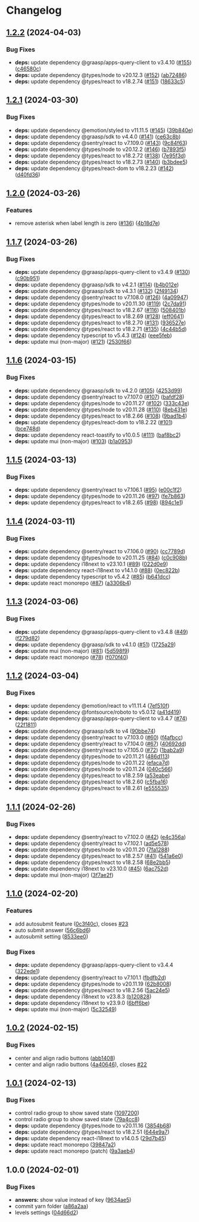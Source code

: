 # Changelog

## [1.2.2](https://github.com/graasp/graasp-app-likert-scale/compare/v1.2.1...v1.2.2) (2024-04-03)


### Bug Fixes

* **deps:** update dependency @graasp/apps-query-client to v3.4.10 ([#155](https://github.com/graasp/graasp-app-likert-scale/issues/155)) ([c46580c](https://github.com/graasp/graasp-app-likert-scale/commit/c46580c8c3798f924bce64ad38f964c13f6b327b))
* **deps:** update dependency @types/node to v20.12.3 ([#152](https://github.com/graasp/graasp-app-likert-scale/issues/152)) ([ab72486](https://github.com/graasp/graasp-app-likert-scale/commit/ab724863c9bb5fc83c3399e4c479a9009586e302))
* **deps:** update dependency @types/react to v18.2.74 ([#151](https://github.com/graasp/graasp-app-likert-scale/issues/151)) ([18633c5](https://github.com/graasp/graasp-app-likert-scale/commit/18633c57aba997b06fca7ea29226e219991e64c5))

## [1.2.1](https://github.com/graasp/graasp-app-likert-scale/compare/v1.2.0...v1.2.1) (2024-03-30)


### Bug Fixes

* **deps:** update dependency @emotion/styled to v11.11.5 ([#145](https://github.com/graasp/graasp-app-likert-scale/issues/145)) ([39b840e](https://github.com/graasp/graasp-app-likert-scale/commit/39b840e6411b4bafba7e6fb0519df14b699f726f))
* **deps:** update dependency @graasp/sdk to v4.4.0 ([#141](https://github.com/graasp/graasp-app-likert-scale/issues/141)) ([ce63c8b](https://github.com/graasp/graasp-app-likert-scale/commit/ce63c8bedffc8f041b7d912be1b491ab04987e9e))
* **deps:** update dependency @sentry/react to v7.109.0 ([#143](https://github.com/graasp/graasp-app-likert-scale/issues/143)) ([9c84f63](https://github.com/graasp/graasp-app-likert-scale/commit/9c84f631a3e0f82682e6745bd7ae757efe78aac4))
* **deps:** update dependency @types/node to v20.12.2 ([#146](https://github.com/graasp/graasp-app-likert-scale/issues/146)) ([b7893f5](https://github.com/graasp/graasp-app-likert-scale/commit/b7893f567f95b66f7c96bd9fb7f997a8667d81c1))
* **deps:** update dependency @types/react to v18.2.72 ([#138](https://github.com/graasp/graasp-app-likert-scale/issues/138)) ([7e95f3d](https://github.com/graasp/graasp-app-likert-scale/commit/7e95f3d8b6780bde52129be48e3f0854dfb9a5f7))
* **deps:** update dependency @types/react to v18.2.73 ([#140](https://github.com/graasp/graasp-app-likert-scale/issues/140)) ([b3bdee5](https://github.com/graasp/graasp-app-likert-scale/commit/b3bdee5617f86755eb9dd6b0b7ed8cd92f880fa2))
* **deps:** update dependency @types/react-dom to v18.2.23 ([#142](https://github.com/graasp/graasp-app-likert-scale/issues/142)) ([d40fd36](https://github.com/graasp/graasp-app-likert-scale/commit/d40fd368a1e860938a7e310385a92b8011d49609))

## [1.2.0](https://github.com/graasp/graasp-app-likert-scale/compare/v1.1.7...v1.2.0) (2024-03-26)


### Features

* remove asterisk when label length is zero ([#136](https://github.com/graasp/graasp-app-likert-scale/issues/136)) ([4b18d7e](https://github.com/graasp/graasp-app-likert-scale/commit/4b18d7ee4e61da78a408e94c395b69b2cde1dbd6))

## [1.1.7](https://github.com/graasp/graasp-app-likert-scale/compare/v1.1.6...v1.1.7) (2024-03-26)


### Bug Fixes

* **deps:** update dependency @graasp/apps-query-client to v3.4.9 ([#130](https://github.com/graasp/graasp-app-likert-scale/issues/130)) ([c90b951](https://github.com/graasp/graasp-app-likert-scale/commit/c90b95153d6e4db5e7fb53a9f27f032a1dba5004))
* **deps:** update dependency @graasp/sdk to v4.2.1 ([#114](https://github.com/graasp/graasp-app-likert-scale/issues/114)) ([b4b012e](https://github.com/graasp/graasp-app-likert-scale/commit/b4b012efa154b8e9e073c6493eda3f1eef60cd88))
* **deps:** update dependency @graasp/sdk to v4.3.1 ([#132](https://github.com/graasp/graasp-app-likert-scale/issues/132)) ([2f49134](https://github.com/graasp/graasp-app-likert-scale/commit/2f49134b55000af5128a38d67ecb760e5b1b66d4))
* **deps:** update dependency @sentry/react to v7.108.0 ([#126](https://github.com/graasp/graasp-app-likert-scale/issues/126)) ([4a09947](https://github.com/graasp/graasp-app-likert-scale/commit/4a09947152319a8edc9c6d4a221bc0621579dbde))
* **deps:** update dependency @types/node to v20.11.30 ([#119](https://github.com/graasp/graasp-app-likert-scale/issues/119)) ([2c7da91](https://github.com/graasp/graasp-app-likert-scale/commit/2c7da9110e295d1402a81748b5bcfe17c9831a42))
* **deps:** update dependency @types/react to v18.2.67 ([#116](https://github.com/graasp/graasp-app-likert-scale/issues/116)) ([508401b](https://github.com/graasp/graasp-app-likert-scale/commit/508401b62a845384b61611ae9b69bf6395548bf1))
* **deps:** update dependency @types/react to v18.2.69 ([#128](https://github.com/graasp/graasp-app-likert-scale/issues/128)) ([eff0641](https://github.com/graasp/graasp-app-likert-scale/commit/eff0641830d11c631f52a4f45fa71f2c3dccaafd))
* **deps:** update dependency @types/react to v18.2.70 ([#131](https://github.com/graasp/graasp-app-likert-scale/issues/131)) ([936527e](https://github.com/graasp/graasp-app-likert-scale/commit/936527e736d45ad746a201edc203965ab8bc863f))
* **deps:** update dependency @types/react to v18.2.71 ([#135](https://github.com/graasp/graasp-app-likert-scale/issues/135)) ([4c44b5d](https://github.com/graasp/graasp-app-likert-scale/commit/4c44b5dd4a38e356ccbbccf7a17e488ce7ed0bff))
* **deps:** update dependency typescript to v5.4.3 ([#124](https://github.com/graasp/graasp-app-likert-scale/issues/124)) ([eee5feb](https://github.com/graasp/graasp-app-likert-scale/commit/eee5feb6eacf660c5e5c15504f8bb9671e7bd361))
* **deps:** update mui (non-major) ([#121](https://github.com/graasp/graasp-app-likert-scale/issues/121)) ([2530f66](https://github.com/graasp/graasp-app-likert-scale/commit/2530f66aa570f46b9c7f7b31510946ea3f7016e4))

## [1.1.6](https://github.com/graasp/graasp-app-likert-scale/compare/v1.1.5...v1.1.6) (2024-03-15)


### Bug Fixes

* **deps:** update dependency @graasp/sdk to v4.2.0 ([#105](https://github.com/graasp/graasp-app-likert-scale/issues/105)) ([4253d99](https://github.com/graasp/graasp-app-likert-scale/commit/4253d99525b8edf322d95b399485c649b4acb945))
* **deps:** update dependency @sentry/react to v7.107.0 ([#107](https://github.com/graasp/graasp-app-likert-scale/issues/107)) ([bafdf28](https://github.com/graasp/graasp-app-likert-scale/commit/bafdf28f440ddc62c4d6a3bf5fc005b1029e44fa))
* **deps:** update dependency @types/node to v20.11.27 ([#102](https://github.com/graasp/graasp-app-likert-scale/issues/102)) ([333c43e](https://github.com/graasp/graasp-app-likert-scale/commit/333c43eaf5c6cf4277f065a81944d4f85fc11bbd))
* **deps:** update dependency @types/node to v20.11.28 ([#110](https://github.com/graasp/graasp-app-likert-scale/issues/110)) ([8eb431e](https://github.com/graasp/graasp-app-likert-scale/commit/8eb431e0fd5ff3bb1c2374f0912b7a93f8c3fcc3))
* **deps:** update dependency @types/react to v18.2.66 ([#108](https://github.com/graasp/graasp-app-likert-scale/issues/108)) ([9bad1b4](https://github.com/graasp/graasp-app-likert-scale/commit/9bad1b436cfa9cc578eb7d5480c65abddd3943e8))
* **deps:** update dependency @types/react-dom to v18.2.22 ([#101](https://github.com/graasp/graasp-app-likert-scale/issues/101)) ([bce748d](https://github.com/graasp/graasp-app-likert-scale/commit/bce748d431be056feaa2fcdc9ba0f4e1d3d21202))
* **deps:** update dependency react-toastify to v10.0.5 ([#111](https://github.com/graasp/graasp-app-likert-scale/issues/111)) ([baf8bc2](https://github.com/graasp/graasp-app-likert-scale/commit/baf8bc273b98e402b0323d26f90c5c1c3f6972c9))
* **deps:** update mui (non-major) ([#103](https://github.com/graasp/graasp-app-likert-scale/issues/103)) ([b1a0953](https://github.com/graasp/graasp-app-likert-scale/commit/b1a0953273107511528c8e346abdf5a26d6d8629))

## [1.1.5](https://github.com/graasp/graasp-app-likert-scale/compare/v1.1.4...v1.1.5) (2024-03-13)


### Bug Fixes

* **deps:** update dependency @sentry/react to v7.106.1 ([#95](https://github.com/graasp/graasp-app-likert-scale/issues/95)) ([e00c1f2](https://github.com/graasp/graasp-app-likert-scale/commit/e00c1f215f8ff01a9d123f84fded6d278f819cc2))
* **deps:** update dependency @types/node to v20.11.26 ([#97](https://github.com/graasp/graasp-app-likert-scale/issues/97)) ([fe7b863](https://github.com/graasp/graasp-app-likert-scale/commit/fe7b863dc8eb1bc2a831396d875aeb0d17d43dbd))
* **deps:** update dependency @types/react to v18.2.65 ([#98](https://github.com/graasp/graasp-app-likert-scale/issues/98)) ([894c1e1](https://github.com/graasp/graasp-app-likert-scale/commit/894c1e14d03a63cba746c656a0cad51ddeb2691d))

## [1.1.4](https://github.com/graasp/graasp-app-likert-scale/compare/v1.1.3...v1.1.4) (2024-03-11)


### Bug Fixes

* **deps:** update dependency @sentry/react to v7.106.0 ([#90](https://github.com/graasp/graasp-app-likert-scale/issues/90)) ([cc7789d](https://github.com/graasp/graasp-app-likert-scale/commit/cc7789de5b00b7cfff5db47833efbcd130d330ef))
* **deps:** update dependency @types/node to v20.11.25 ([#84](https://github.com/graasp/graasp-app-likert-scale/issues/84)) ([c0c908b](https://github.com/graasp/graasp-app-likert-scale/commit/c0c908b588e1c2c6da1df800927dbd9c118fd196))
* **deps:** update dependency i18next to v23.10.1 ([#89](https://github.com/graasp/graasp-app-likert-scale/issues/89)) ([022d0e9](https://github.com/graasp/graasp-app-likert-scale/commit/022d0e9541498bfa60598e40943c2a95f976457f))
* **deps:** update dependency react-i18next to v14.1.0 ([#88](https://github.com/graasp/graasp-app-likert-scale/issues/88)) ([0ec822b](https://github.com/graasp/graasp-app-likert-scale/commit/0ec822b08d4af19bc91b935b17a505a8ed15e23f))
* **deps:** update dependency typescript to v5.4.2 ([#85](https://github.com/graasp/graasp-app-likert-scale/issues/85)) ([b641dcc](https://github.com/graasp/graasp-app-likert-scale/commit/b641dcc0baea3b9cb39d11a2eba2162e005d9763))
* **deps:** update react monorepo ([#87](https://github.com/graasp/graasp-app-likert-scale/issues/87)) ([a3306b4](https://github.com/graasp/graasp-app-likert-scale/commit/a3306b415f4422157202d27059efbdfbf2dca355))

## [1.1.3](https://github.com/graasp/graasp-app-likert-scale/compare/v1.1.2...v1.1.3) (2024-03-06)


### Bug Fixes

* **deps:** update dependency @graasp/apps-query-client to v3.4.8 ([#49](https://github.com/graasp/graasp-app-likert-scale/issues/49)) ([f279d82](https://github.com/graasp/graasp-app-likert-scale/commit/f279d82629f506b445de32fc296a32a3ba676368))
* **deps:** update dependency @graasp/sdk to v4.1.0 ([#51](https://github.com/graasp/graasp-app-likert-scale/issues/51)) ([1725a29](https://github.com/graasp/graasp-app-likert-scale/commit/1725a29bc969bbb1f886526682b141f322046db5))
* **deps:** update mui (non-major) ([#81](https://github.com/graasp/graasp-app-likert-scale/issues/81)) ([5d598f9](https://github.com/graasp/graasp-app-likert-scale/commit/5d598f9e9829550f4a9f9a6e97e01195f7c1f777))
* **deps:** update react monorepo ([#78](https://github.com/graasp/graasp-app-likert-scale/issues/78)) ([f070f40](https://github.com/graasp/graasp-app-likert-scale/commit/f070f40fc272c3163cec14c628e236f3939b5e13))

## [1.1.2](https://github.com/graasp/graasp-app-likert-scale/compare/v1.1.1...v1.1.2) (2024-03-04)


### Bug Fixes

* **deps:** update dependency @emotion/react to v11.11.4 ([7ef510f](https://github.com/graasp/graasp-app-likert-scale/commit/7ef510fa6409dc09af3c351079f685c00f8bea1d))
* **deps:** update dependency @fontsource/roboto to v5.0.12 ([a41d419](https://github.com/graasp/graasp-app-likert-scale/commit/a41d4196501ea66f95159946a3791f549bd30663))
* **deps:** update dependency @graasp/apps-query-client to v3.4.7 ([#74](https://github.com/graasp/graasp-app-likert-scale/issues/74)) ([22f1811](https://github.com/graasp/graasp-app-likert-scale/commit/22f1811684d00c85f75dcfc97b7558fb4eec6bcd))
* **deps:** update dependency @graasp/sdk to v4 ([90bbe74](https://github.com/graasp/graasp-app-likert-scale/commit/90bbe74224379cae533bd86a522a1ba03b26725d))
* **deps:** update dependency @sentry/react to v7.103.0 ([#60](https://github.com/graasp/graasp-app-likert-scale/issues/60)) ([f4afbcc](https://github.com/graasp/graasp-app-likert-scale/commit/f4afbcc3a8e2c73b7a5e47e7218e8deaa2df3ae3))
* **deps:** update dependency @sentry/react to v7.104.0 ([#67](https://github.com/graasp/graasp-app-likert-scale/issues/67)) ([40692dd](https://github.com/graasp/graasp-app-likert-scale/commit/40692dde6480f55e66e1c1a005e36675767ee2f9))
* **deps:** update dependency @sentry/react to v7.105.0 ([#72](https://github.com/graasp/graasp-app-likert-scale/issues/72)) ([1bab2a9](https://github.com/graasp/graasp-app-likert-scale/commit/1bab2a9cb1bd28ccf1348329ea5a0ccfbbc2eafb))
* **deps:** update dependency @types/node to v20.11.21 ([486d113](https://github.com/graasp/graasp-app-likert-scale/commit/486d1136b4dfdd1e147e1c4a95e346372b6b42f7))
* **deps:** update dependency @types/node to v20.11.22 ([efaca7d](https://github.com/graasp/graasp-app-likert-scale/commit/efaca7df0d5e9702ece9e3b47dbeab9949a56388))
* **deps:** update dependency @types/node to v20.11.24 ([040c566](https://github.com/graasp/graasp-app-likert-scale/commit/040c5664d4be8af890b9263869d5b032495788bf))
* **deps:** update dependency @types/react to v18.2.59 ([a53eabe](https://github.com/graasp/graasp-app-likert-scale/commit/a53eabe68ad5c4b0c0d2634de5ab82de507483aa))
* **deps:** update dependency @types/react to v18.2.60 ([c5fba16](https://github.com/graasp/graasp-app-likert-scale/commit/c5fba16fe459b1bbdd446b0747b041b74fe0a5b8))
* **deps:** update dependency @types/react to v18.2.61 ([e555535](https://github.com/graasp/graasp-app-likert-scale/commit/e555535d8dabc65d98132e191384b63a528dc440))

## [1.1.1](https://github.com/graasp/graasp-app-likert-scale/compare/v1.1.0...v1.1.1) (2024-02-26)


### Bug Fixes

* **deps:** update dependency @sentry/react to v7.102.0 ([#42](https://github.com/graasp/graasp-app-likert-scale/issues/42)) ([e4c356a](https://github.com/graasp/graasp-app-likert-scale/commit/e4c356a5857d026ae6a767590be3bd145e7d722a))
* **deps:** update dependency @sentry/react to v7.102.1 ([ad5e578](https://github.com/graasp/graasp-app-likert-scale/commit/ad5e5784f333b9d6a61b21a35347b14a08d4e149))
* **deps:** update dependency @types/node to v20.11.20 ([7fa1288](https://github.com/graasp/graasp-app-likert-scale/commit/7fa1288b58b6404ad97e35de044883d5b22ec8a5))
* **deps:** update dependency @types/react to v18.2.57 ([#41](https://github.com/graasp/graasp-app-likert-scale/issues/41)) ([541a6e0](https://github.com/graasp/graasp-app-likert-scale/commit/541a6e0e458de573b81ea33b9555f0ea18f7fae1))
* **deps:** update dependency @types/react to v18.2.58 ([68e2bb5](https://github.com/graasp/graasp-app-likert-scale/commit/68e2bb57e2a5032320ffed26337246cfb1aebc3e))
* **deps:** update dependency i18next to v23.10.0 ([#45](https://github.com/graasp/graasp-app-likert-scale/issues/45)) ([6ac752d](https://github.com/graasp/graasp-app-likert-scale/commit/6ac752d7cd3caf43bb6f952e525516db97978308))
* **deps:** update mui (non-major) ([3f7ae2f](https://github.com/graasp/graasp-app-likert-scale/commit/3f7ae2f60b80330f11efa247b886451f1c38afc4))

## [1.1.0](https://github.com/graasp/graasp-app-likert-scale/compare/v1.0.2...v1.1.0) (2024-02-20)


### Features

* add autosubmit feature ([0c3f40c](https://github.com/graasp/graasp-app-likert-scale/commit/0c3f40c72395e18bc56365df3da6ad3c172ad42e)), closes [#23](https://github.com/graasp/graasp-app-likert-scale/issues/23)
* auto submit answer ([56c6bd6](https://github.com/graasp/graasp-app-likert-scale/commit/56c6bd613e84334094c1dcfae05bc450943cc72c))
* autosubmit setting ([8533ee0](https://github.com/graasp/graasp-app-likert-scale/commit/8533ee020b55e1420c7254729983105b1b0d6fd1))


### Bug Fixes

* **deps:** update dependency @graasp/apps-query-client to v3.4.4 ([322ede1](https://github.com/graasp/graasp-app-likert-scale/commit/322ede15b6b13d65206eccb9d4d9be4b07cc7ceb))
* **deps:** update dependency @sentry/react to v7.101.1 ([fbdfb2d](https://github.com/graasp/graasp-app-likert-scale/commit/fbdfb2d13418c3d9a954267470943f4ba3933143))
* **deps:** update dependency @types/node to v20.11.19 ([62b8008](https://github.com/graasp/graasp-app-likert-scale/commit/62b8008b9b7990f97f4e10ab22bd4b49184c402e))
* **deps:** update dependency @types/react to v18.2.56 ([5ac24e5](https://github.com/graasp/graasp-app-likert-scale/commit/5ac24e5408720524a0f85b7b740a0093ea176935))
* **deps:** update dependency i18next to v23.8.3 ([b120828](https://github.com/graasp/graasp-app-likert-scale/commit/b120828918848f8642669df077a2c01e2b35ad29))
* **deps:** update dependency i18next to v23.9.0 ([6bff6be](https://github.com/graasp/graasp-app-likert-scale/commit/6bff6beea60f03ee47d2b0d08e88256393ebedf1))
* **deps:** update mui (non-major) ([5c32549](https://github.com/graasp/graasp-app-likert-scale/commit/5c3254959aa3294a7687b0d33672828b51a3039b))

## [1.0.2](https://github.com/graasp/graasp-app-likert-scale/compare/v1.0.1...v1.0.2) (2024-02-15)


### Bug Fixes

* center and align radio buttons ([abb1408](https://github.com/graasp/graasp-app-likert-scale/commit/abb14083146d786044e673df3d07d3d77a36a044))
* center and align radio buttons ([4a40646](https://github.com/graasp/graasp-app-likert-scale/commit/4a40646c47f2a40a2602b63b65c646cc4dccccee)), closes [#22](https://github.com/graasp/graasp-app-likert-scale/issues/22)

## [1.0.1](https://github.com/graasp/graasp-app-likert-scale/compare/v1.0.0...v1.0.1) (2024-02-13)


### Bug Fixes

* control radio group to show saved state ([1097200](https://github.com/graasp/graasp-app-likert-scale/commit/1097200a0830cf6f2e9e978a6259b0dca3b26233))
* control radio group to show saved state ([79a4cc8](https://github.com/graasp/graasp-app-likert-scale/commit/79a4cc8389bb7faddf89db20dc6bdb77399a1ed9))
* **deps:** update dependency @types/node to v20.11.16 ([3854b68](https://github.com/graasp/graasp-app-likert-scale/commit/3854b68f0270588c09d888b54425e1683c4507a1))
* **deps:** update dependency @types/react to v18.2.51 ([644e9a7](https://github.com/graasp/graasp-app-likert-scale/commit/644e9a7a47f987d839c476b7ca9aa2421e173fb1))
* **deps:** update dependency react-i18next to v14.0.5 ([29d7b45](https://github.com/graasp/graasp-app-likert-scale/commit/29d7b450bcbafaa3480b8b330d9640edd20c55e5))
* **deps:** update react monorepo ([39847a2](https://github.com/graasp/graasp-app-likert-scale/commit/39847a2fb5a892b3f33975d19a3e778a7be2f2a2))
* **deps:** update react monorepo (patch) ([9a3aeb4](https://github.com/graasp/graasp-app-likert-scale/commit/9a3aeb48b86eb2f90280bf9d071fc23dd1c8f837))

## 1.0.0 (2024-02-01)


### Bug Fixes

* **answers:** show value instead of key ([9634ae5](https://github.com/graasp/graasp-app-likert-scale/commit/9634ae5df717bde4700322f5d45e270396a4cdf2))
* commit yarn folder ([a86a2aa](https://github.com/graasp/graasp-app-likert-scale/commit/a86a2aad5d9e2498c7421532c38d7173dbeb58e0))
* levels settings ([04d66d2](https://github.com/graasp/graasp-app-likert-scale/commit/04d66d2c419fe0f5eab07cb127493ad10e975cb3))
